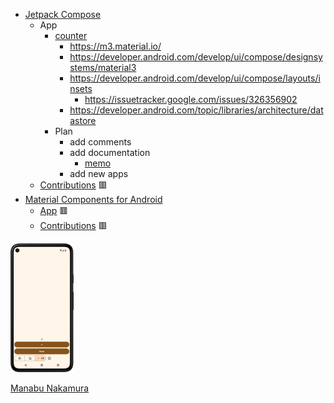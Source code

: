 - [Jetpack Compose](https://developer.android.com/compose)
  - App
    - [counter](counter)
      - https://m3.material.io/
      - https://developer.android.com/develop/ui/compose/designsystems/material3
      - https://developer.android.com/develop/ui/compose/layouts/insets
        - https://issuetracker.google.com/issues/326356902
      - https://developer.android.com/topic/libraries/architecture/datastore
    - Plan
      - add comments
      - add documentation
        - [memo](https://github.com/manabu-nakamura/appc/wiki/memo)
      - add new apps
  - [Contributions](https://github.com/android/compose-samples/issues?q=author%3Amanabu-nakamura) 🟥
- [Material Components for Android](https://github.com/material-components/material-components-android/)
  - [App](https://github.com/manabu-nakamura/app) 🟥
  - [Contributions](https://github.com/material-components/material-components-android/issues?q=author%3Amanabu-nakamura) 🟥

<img src="docs/s1.png" width="20%">

[Manabu Nakamura](https://github.com/manabu-nakamura)
